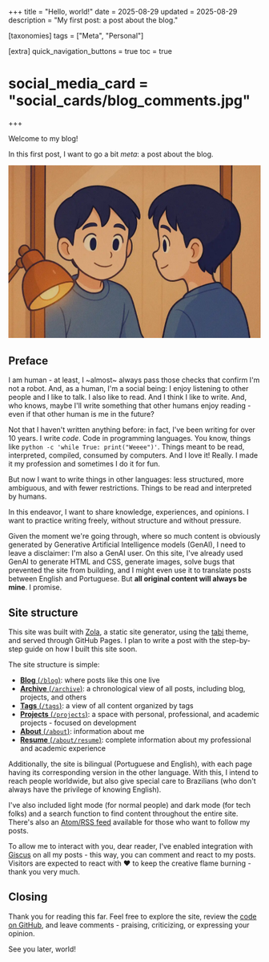 +++
title = "Hello, world!"
date = 2025-08-29
updated = 2025-08-29
description = "My first post: a post about the blog."

[taxonomies]
tags = ["Meta", "Personal"]

[extra]
quick_navigation_buttons = true
toc = true
# social_media_card = "social_cards/blog_comments.jpg"
+++

Welcome to my blog!

In this first post, I want to go a bit _meta_: a post about the blog.

![Me looking at myself in the mirror](images/hello-world-hero.webp)

## Preface

I am human - at least, I ~almost~ always pass those checks that confirm I'm not a robot. And, as a human, I'm a social being: I enjoy listening to other people and I like to talk. I also like to read. And I think I like to write. And, who knows, maybe I'll write something that other humans enjoy reading - even if that other human is me in the future?

Not that I haven't written anything before: in fact, I've been writing for over 10 years. I write _code_. Code in programming languages. You know, things like `python -c 'while True: print("Weeee")'`. Things meant to be read, interpreted, compiled, consumed by computers. And I love it! Really. I made it my profession and sometimes I do it for fun.

But now I want to write things in other languages: less structured, more ambiguous, and with fewer restrictions. Things to be read and interpreted by humans.

In this endeavor, I want to share knowledge, experiences, and opinions. I want to practice writing freely, without structure and without pressure.

Given the moment we're going through, where so much content is obviously generated by Generative Artificial Intelligence models (GenAI), I need to leave a disclaimer: I'm also a GenAI user. On this site, I've already used GenAI to generate HTML and CSS, generate images, solve bugs that prevented the site from building, and I might even use it to translate posts between English and Portuguese. But **all original content will always be mine**. I promise.

## Site structure

This site was built with [Zola](https://www.getzola.org/), a static site generator, using the [tabi](https://welpo.github.io/tabi/) theme, and served through GitHub Pages. I plan to write a post with the step-by-step guide on how I built this site soon.

The site structure is simple:

- [**Blog** (`/blog`)](../): where posts like this one live
- [**Archive** (`/archive`)](../../archive/): a chronological view of all posts, including blog, projects, and others
- [**Tags** (`/tags`)](../../tags/): a view of all content organized by tags
- [**Projects** (`/projects`)](../../projects/): a space with personal, professional, and academic projects - focused on development
- [**About** (`/about`)](../../about/): information about me
- [**Resume** (`/about/resume`)](../../about/resume/): complete information about my professional and academic experience

Additionally, the site is bilingual (Portuguese and English), with each page having its corresponding version in the other language. With this, I intend to reach people worldwide, but also give special care to Brazilians (who don't always have the privilege of knowing English).

I've also included light mode (for normal people) and dark mode (for tech folks) and a search function to find content throughout the entire site. There's also an [Atom/RSS feed](/atom.xml) available for those who want to follow my posts.

To allow me to interact with you, dear reader, I've enabled integration with [Giscus](https://giscus.app/) on all my posts - this way, you can comment and react to my posts. Visitors are expected to react with ❤️ to keep the creative flame burning - thank you very much.

## Closing

Thank you for reading this far. Feel free to explore the site, review the [code on GitHub](https://github.com/ruancomelli/ruancomelli.github.io), and leave comments - praising, criticizing, or expressing your opinion.

See you later, world!
